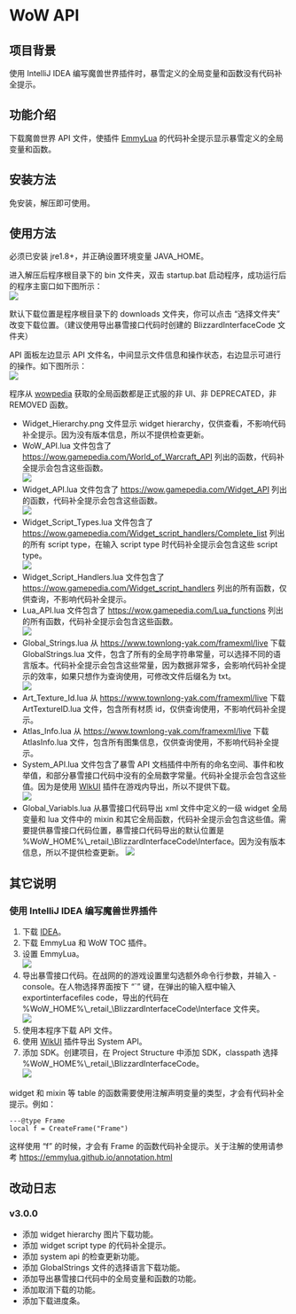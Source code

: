 # WoW API
## 项目背景
使用 IntelliJ IDEA 编写魔兽世界插件时，暴雪定义的全局变量和函数没有代码补全提示。

## 功能介绍
下载魔兽世界 API 文件，使插件 [EmmyLua](https://plugins.jetbrains.com/plugin/9768-emmylua/) 的代码补全提示显示暴雪定义的全局变量和函数。

## 安装方法
免安装，解压即可使用。

## 使用方法
必须已安装 jre1.8+，并正确设置环境变量 JAVA_HOME。

进入解压后程序根目录下的 bin 文件夹，双击 startup.bat 启动程序，成功运行后的程序主窗口如下图所示：  
![](https://github.com/czy211/picture-library/blob/master/resources/wow-api/Main%20Window.png)

默认下载位置是程序根目录下的 downloads 文件夹，你可以点击 “选择文件夹” 改变下载位置。（建议使用导出暴雪接口代码时创建的 BlizzardInterfaceCode 文件夹）

API 面板左边显示 API 文件名，中间显示文件信息和操作状态，右边显示可进行的操作。如下图所示：  
![](https://github.com/czy211/picture-library/blob/master/resources/wow-api/Download.png)

程序从 [wowpedia](https://wow.gamepedia.com/) 获取的全局函数都是正式服的非 UI、非 DEPRECATED，非 REMOVED 函数。
- Widget_Hierarchy.png 文件显示 widget hierarchy，仅供查看，不影响代码补全提示。因为没有版本信息，所以不提供检查更新。
- WoW_API.lua 文件包含了 <https://wow.gamepedia.com/World_of_Warcraft_API> 列出的函数，代码补全提示会包含这些函数。  
![](https://github.com/czy211/picture-library/blob/master/resources/wow-api/WoW%20API.png)
- Widget_API.lua 文件包含了 <https://wow.gamepedia.com/Widget_API> 列出的函数，代码补全提示会包含这些函数。  
![](https://github.com/czy211/picture-library/blob/master/resources/wow-api/Widget%20API.png)
- Widget_Script_Types.lua 文件包含了 <https://wow.gamepedia.com/Widget_script_handlers/Complete_list> 列出的所有 script type，在输入 script type 时代码补全提示会包含这些 script type。  
![](https://github.com/czy211/picture-library/blob/master/resources/wow-api/Script%20Type.png)
- Widget_Script_Handlers.lua 文件包含了 <https://wow.gamepedia.com/Widget_script_handlers> 列出的所有函数，仅供查询，不影响代码补全提示。
- Lua_API.lua 文件包含了 <https://wow.gamepedia.com/Lua_functions> 列出的所有函数，代码补全提示会包含这些函数。  
![](https://github.com/czy211/picture-library/blob/master/resources/wow-api/Lua%20API.png)
- Global_Strings.lua 从 <https://www.townlong-yak.com/framexml/live> 下载 GlobalStrings.lua 文件，包含了所有的全局字符串常量，可以选择不同的语言版本。代码补全提示会包含这些常量，因为数据非常多，会影响代码补全提示的效率，如果只想作为查询使用，可修改文件后缀名为 txt。  
![](https://github.com/czy211/picture-library/blob/master/resources/wow-api/Global%20Strings.png)
- Art_Texture_Id.lua 从 <https://www.townlong-yak.com/framexml/live> 下载 ArtTextureID.lua 文件，包含所有材质 id，仅供查询使用，不影响代码补全提示。
- Atlas_Info.lua 从 <https://www.townlong-yak.com/framexml/live> 下载 AtlasInfo.lua 文件，包含所有图集信息，仅供查询使用，不影响代码补全提示。
- System_API.lua 文件包含了暴雪 API 文档插件中所有的命名空间、事件和枚举值，和部分暴雪接口代码中没有的全局数字常量。代码补全提示会包含这些值。因为是使用 [WlkUI](https://github.com/czy211/wlk-ui) 插件在游戏内导出，所以不提供下载。  
![](https://github.com/czy211/picture-library/blob/master/resources/wow-api/System%20API.png)
- Global_Variabls.lua 从暴雪接口代码导出 xml 文件中定义的一级 widget 全局变量和 lua 文件中的 mixin 和其它全局函数，代码补全提示会包含这些值。需要提供暴雪接口代码位置，暴雪接口代码导出的默认位置是 %WoW_HOME%\\_retail\_\BlizzardInterfaceCode\Interface。因为没有版本信息，所以不提供检查更新。 
![](https://github.com/czy211/picture-library/blob/master/resources/wow-api/Global%20Variables.png)

## 其它说明
### 使用 IntelliJ IDEA 编写魔兽世界插件
1. 下载 [IDEA](https://www.jetbrains.com/idea/)。
2. 下载 EmmyLua 和 WoW TOC 插件。
3. 设置 EmmyLua。  
![](https://github.com/czy211/picture-library/blob/master/resources/wow-api/EmmyLua%20Setting.png)
4. 导出暴雪接口代码。在战网的的游戏设置里勾选额外命令行参数，并输入 -console。在人物选择界面按下 “\`” 键，在弹出的输入框中输入 exportinterfacefiles code，导出的代码在 %WoW_HOME%\\_retail\_\BlizzardInterfaceCode\Interface 文件夹。  
![](https://github.com/czy211/picture-library/blob/master/resources/wow-api/Console.png)
5. 使用本程序下载 API 文件。
6. 使用 [WlkUI](https://github.com/czy211/wlk-ui) 插件导出 System API。
7. 添加 SDK。创建项目，在 Project Structure 中添加 SDK，classpath 选择 %WoW_HOME%\\_retail\_\BlizzardInterfaceCode。  
![](https://github.com/czy211/picture-library/blob/master/resources/wow-api/SDK.png)

widget 和 mixin 等 table 的函数需要使用注解声明变量的类型，才会有代码补全提示。例如：
```
---@type Frame
local f = CreateFrame("Frame")
```
这样使用 “f” 的时候，才会有 Frame 的函数代码补全提示。关于注解的使用请参考 <https://emmylua.github.io/annotation.html>

## 改动日志
### v3.0.0
- 添加 widget hierarchy 图片下载功能。
- 添加 widget script type 的代码补全提示。
- 添加 system api 的检查更新功能。
- 添加 GlobalStrings 文件的选择语言下载功能。
- 添加导出暴雪接口代码中的全局变量和函数的功能。
- 添加取消下载的功能。
- 添加下载进度条。
